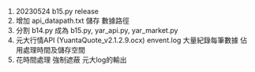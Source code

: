 1. 20230524   b15.py release
2. 增加 api_datapath.txt 儲存 數據路徑
3. 分割 b14.py  成為   b15.py,  yar_api.py,  yar_market.py
4. 元大行情API (YuantaQuote_v2.1.2.9.ocx) envent.log 大量紀錄每筆數據 佔用處理時間及儲存空間
5. 花時間處理 強制遮蔽 元大log的輸出
